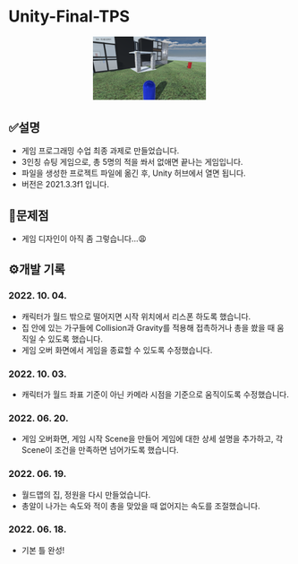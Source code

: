 # Unity-Final-TPS

<p align="center"><img src="https://github.com/Menho91/Unity-Final-TPS/blob/b655b65bd01207db7f2df797b71fc5349dc4da81/ReadmeImage.png" width="40%" height="40%">

## ✅설명
- 게임 프로그래밍 수업 최종 과제로 만들었습니다.
- 3인칭 슈팅 게임으로, 총 5명의 적을 쏴서 없애면 끝나는 게임입니다.
- 파일을 생성한 프로젝트 파일에 옮긴 후, Unity 허브에서 열면 됩니다.
- 버전은 2021.3.3f1 입니다.
  
## 📝문제점
  - 게임 디자인이 아직 좀 그렇습니다...😩

## ⚙개발 기록
### 2022. 10. 04.
- 캐릭터가 월드 밖으로 떨어지면 시작 위치에서 리스폰 하도록 했습니다.
- 집 안에 있는 가구들에 Collision과 Gravity를 적용해 접촉하거나 총을 쐈을 때 움직일 수 있도록 했습니다.
- 게임 오버 화면에서 게임을 종료할 수 있도록 수정했습니다.
### 2022. 10. 03.
- 캐릭터가 월드 좌표 기준이 아닌 카메라 시점을 기준으로 움직이도록 수정했습니다.
### 2022. 06. 20.
- 게임 오버화면, 게임 시작 Scene을 만들어 게임에 대한 상세 설명을 추가하고, 각 Scene이 조건을 만족하면 넘어가도록 했습니다.
### 2022. 06. 19.
- 월드맵의 집, 정원을 다시 만들었습니다.
- 총알이 나가는 속도와 적이 총을 맞았을 때 없어지는 속도를 조절했습니다.
### 2022. 06. 18.
- 기본 틀 완성!
